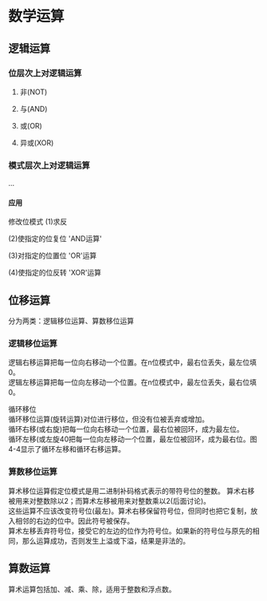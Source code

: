 # 数学运算

## 逻辑运算

### 位层次上对逻辑运算
1. 非(NOT)

1. 与(AND)

1. 或(OR)

1. 异或(XOR)


### 模式层次上对逻辑运算
...

#### 应用
修改位模式
(1)求反

(2)使指定的位复位
'AND运算'

(3)对指定的位置位
'OR'运算

(4)使指定的位反转
'XOR'运算

## 位移运算
分为两类：逻辑移位运算、算数移位运算

### 逻辑移位运算

逻辑右移运算把每一位向右移动一个位置。在n位模式中，最右位丢失，最左位填0。<br>
逻辑左移运算把每一位向左移动一个位置。在n位模式中，最左位丢失，最右位填0。

循环移位<br>
循环移位运算(旋转运算)对位进行移位，但没有位被丢弃或增加。<br>
循环右移(或右旋)把每一位向右移动一个位置，最右位被回环，成为最左位。<br>
循环左移(或左旋40把每一位向左移动一个位置，最左位被回环，成为最右位。图4-4显示了循环左移和循环右移运算。

### 算数移位运算
算术移位运算假定位模式是用二进制补码格式表示的带符号位的整数。
算术右移被用来对整数除以2；而算术左移被用来对整数乘以2(后面讨论)。<br>
这些运算不应该改变符号位(最左)。算术右移保留符号位，但同时也把它复制，放入相邻的右边的位中。因此符号被保存。<br>
算术左移丢弃符号位，接受它的左边的位作为符号位。如果新的符号位与原先的相同，那么运算成功，否则发生上溢或下溢，结果是非法的。

## 算数运算
算术运算包括加、减、乘、除，适用于整数和浮点数。




